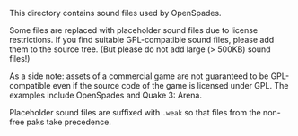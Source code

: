 
This directory contains sound files used by OpenSpades.

Some files are replaced with placeholder sound files due to license restrictions.
If you find suitable GPL-compatible sound files, please add them to the source tree.
(But please do not add large (> 500KB) sound files!)

As a side note: assets of a commercial game are not guaranteed to be GPL-compatible
even if the source code of the game is licensed under GPL. The examples include
OpenSpades and Quake 3: Arena.

Placeholder sound files are suffixed with `.weak` so that files from the non-free
paks take precedence.
